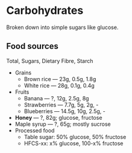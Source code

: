 # Carbohydrates

Broken down into simple sugars like glucose. 

## Food sources

Total, Sugars, Dietary Fibre, Starch

* Grains
  * Brown rice — 23g, 0.5g, 1.8g
  * White rice — 28g, 0.1g, 0.4g
* Fruits
  * Banana — ?, 12g, 2.5g, 8g
  * Strawberries — 7.7g, 5g, 2g, -
  * Blueberries — 14.5g, 10g, 2.5g, -
* **Honey** — ?, 82g; glucose, fructose
* Maple syrup — ?, 65g; mostly sucrose
* Processed food
  * Table sugar: 50% glucose, 50% fructose
  * HFCS-xx: x% glucose, 100-x% fructose
